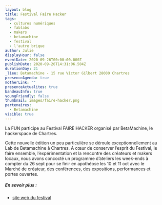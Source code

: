 ```yaml
---
layout: blog
title: Festival Faire Hacker
tags:
  - cultures numériques
  - fablabs
  - makers
  - betamachine
  - festival
  - l'autre brique
author: Julie
displayHour: false
eventDate: 2020-09-26T00:00:00.000Z
publishDate: 2020-09-26T14:31:06.504Z
durationDay: 21
_lieu: Betamachine - 15 rue Victor Gilbert 28000 Chartres
presenceAgenda: true
motherLink: ""
presenceActualites: true
bandeauInfo: true
youngFriendly: false
thumbnail: images/faire-hacker.png
partenaires:
  - Betamachine
visible: true
---
```

La FUN participe au Festival FAIRE HACKER organisé par BetaMachine, le hackerspace de Chartres. 



Cette nouvelle édition un peu particulière se déroule exceptionnellement au Lab de Betamachine à Chartres. A cœur de conserver l’esprit du Festival, le faire ensemble, l’expérimentation et la rencontre des créateurs et makers locaux, nous avons concocté un programme d’ateliers les week-ends à compter du 26 sept pour se finir en apothéose les 10 et 11 oct avec le Marché de créateur, des conférences, des expositions, performances et portes ouvertes.




##### En savoir plus :



* [site web du festival](https://fairehacker.org/)